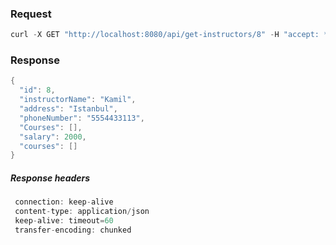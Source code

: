 ### Request

```java
curl -X GET "http://localhost:8080/api/get-instructors/8" -H "accept: */*"
```

### Response

```java
{
  "id": 8,
  "instructorName": "Kamil",
  "address": "Istanbul",
  "phoneNumber": "5554433113",
  "Courses": [],
  "salary": 2000,
  "courses": []
}
```

##### Response headers

```java
 connection: keep-alive 
 content-type: application/json 
 keep-alive: timeout=60 
 transfer-encoding: chunked 
```

